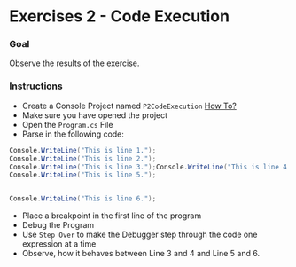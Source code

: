 # Exercises 2 - Code Execution

### Goal
Observe the results of the exercise.

### Instructions
- Create a Console Project named `P2CodeExecution` [How To?](https://gist\.github\.com/marczaku/a8b3c38c37e8876a46194a73ed24b1f2)
- Make sure you have opened the project
- Open the `Program.cs` File
- Parse in the following code:
```cs
Console.WriteLine("This is line 1.");
Console.WriteLine("This is line 2.");
Console.WriteLine("This is line 3.");Console.WriteLine("This is line 4.");
Console.WriteLine("This is line 5.");


Console.WriteLine("This is line 6.");
```
- Place a breakpoint in the first line of the program
- Debug the Program
- Use `Step Over` to make the Debugger step through the code one expression at a time
- Observe, how it behaves between Line 3 and 4 and Line 5 and 6.
